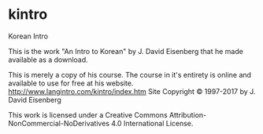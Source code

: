 # kintro
Korean Intro

This is the work "An Intro to Korean" by J. David Eisenberg that he made available as a download.

This is merely a copy of his course. The course in it's entirety is online and available to use for free at his website. 
http://www.langintro.com/kintro/index.htm
Site Copyright © 1997-2017 by J. David Eisenberg

This work is licensed under a Creative Commons Attribution-NonCommercial-NoDerivatives 4.0 International License.

